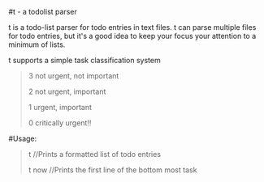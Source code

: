 #t - a todolist parser

t is a todo-list parser for todo entries in text files.
t can parse multiple files for todo entries, but it's a good idea to keep your focus your attention to a minimum of lists.

t supports a simple task classification system
>	3 not urgent, not important
>
>	2 not urgent, important
>
>	1 urgent, important
>
>	0 critically urgent!!

#Usage:
>t //Prints a formatted list of todo entries
>
>t now //Prints the first line of the bottom most task
